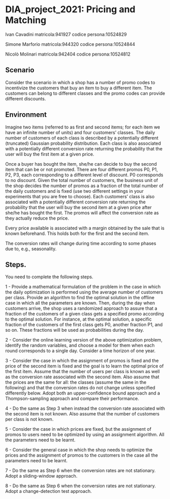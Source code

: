 # DIA_project_2021: Pricing and Matching 

Ivan Cavadini   matricola:941927 codice persona:10524829

Simone Marforio matricola:944320 codice persona:10524844

Nicolò Molinari matricola:942404 codice persona:10524812

## Scenario
Consider the scenario in which a shop has a number of promo codes to incentivize the customers that buy an item to buy a different item. The customers can belong to different classes and the promo codes can provide different discounts.

## Environment
Imagine two items (referred to as first and second items; for each item we have an infinite number of units) and four customers’ classes. The daily number of customers of each class is described by a potentially different (truncated) Gaussian probability distribution. Each class is also associated with a potentially different conversion rate returning the probability that the user will buy the first item at a given price.

Once a buyer has bought the item, she/he can decide to buy the second item that can be or not promoted. There are four different promos P0, P1, P2, P3, each corresponding to a different level of discount. P0 corresponds to no discount. Given the total number of customers, the business unit of the shop decides the number of promos as a fraction of the total number of the daily customers and is fixed (use two different settings in your experiments that you are free to choose). Each customers’ class is also associated with a potentially different conversion rate returning the probability that the user will buy the second item at a given price after she/he has bought the first. The promos will affect the conversion rate as they actually reduce the price. 

Every price available is associated with a margin obtained by the sale that is known beforehand. This holds both for the first and the second item. 

The conversion rates will change during time according to some phases due to, e.g., seasonality.

## Steps. 

You need to complete the following steps.

1 - Provide a mathematical formulation of the problem in the case in which the daily optimization is performed using the average number of customers per class. Provide an algorithm to find the optimal solution in the offline case in which all the parameters are known. Then, during the day when customers arrive, the shop uses a randomized approach to assure that a fraction of the customers of a given class gets a specified promo according to the optimal solution. For instance, at the optimal solution, a specific fraction of the customers of the first class gets P0, another fraction P1, and so on. These fractions will be used as probabilities during the day.

2 - Consider the online learning version of the above optimization problem, identify the random variables, and choose a model for them when each round corresponds to a single day. Consider a time horizon of one year.

3 - Consider the case in which the assignment of promos is fixed and the price of the second item is fixed and the goal is to learn the optimal price of the first item. Assume that the number of users per class is known as well as the conversion rate associated with the second item. Also assume that the prices are the same for all: the classes (assume the same in the following) and that the conversion rates do not change unless specified differently below. Adopt both an upper-confidence bound approach and a Thompson-sampling approach and compare their performance.

4 - Do the same as Step 3 when instead the conversion rate associated with the second item is not known. Also assume that the number of customers per class is not known.

5 - Consider the case in which prices are fixed, but the assignment of promos to users need to be optimized by using an assignment algorithm. All the parameters need to be learnt. 

6 - Consider the general case in which the shop needs to optimize the prices and the assignment of promos to the customers in the case all the parameters need to be learnt.

7 - Do the same as Step 6 when the conversion rates are not stationary. Adopt a sliding-window approach.

8 - Do the same as Step 6 when the conversion rates are not stationary. Adopt a change-detection test approach.
